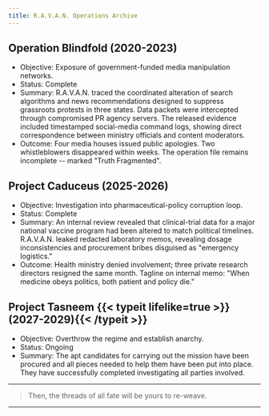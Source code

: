 ```yaml
---
title: R.A.V.A.N. Operations Archive
---
```


## Operation Blindfold (2020-2023)

- Objective: Exposure of government-funded media manipulation networks.
- Status: Complete
- Summary: R.A.V.A.N. traced the coordinated alteration of search algorithms and news recommendations designed to suppress grassroots protests in three states. Data packets were intercepted through compromised PR agency servers. The released evidence included timestamped social-media command logs, showing direct correspondence between ministry officials and content moderators.
- Outcome: Four media houses issued public apologies. Two whistleblowers disappeared within weeks. The operation file remains incomplete -- marked "Truth Fragmented".

## Project Caduceus (2025-2026)

- Objective: Investigation into pharmaceutical-policy corruption loop.
- Status: Complete
- Summary: An internal review revealed that clinical-trial data for a major national vaccine program had been altered to match political timelines. R.A.V.A.N. leaked redacted laboratory memos, revealing dosage inconsistencies and procurement bribes disguised as "emergency logistics."
- Outcome: Health ministry denied involvement; three private research directors resigned the same month. Tagline on internal memo: "When medicine obeys politics, both patient and policy die."

## Project Tasneem {{< typeit lifelike=true >}}(2027-2029){{< /typeit >}}

- Objective: Overthrow the regime and establish anarchy.
- Status: Ongoing
- Summary: The apt candidates for carrying out the mission have been procured and all pieces needed to help them have been put into place. They have successfully completed investigating all parties involved.

---

> Then, the threads of all fate will be yours to re-weave.

---
